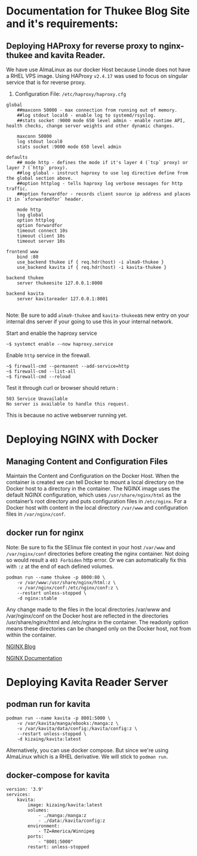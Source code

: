# Documentation for Thukee Blog Site and it's requirements:

## Deploying HAProxy for reverse proxy to nginx-thukee and kavita Reader.
We have use AlmaLinux as our docker Host because Linode does not have a RHEL VPS image.
Using HAProxy `v2.4.17` was used to focus on singular service that is for reverse proxy.
1. Configuration File: `/etc/haproxy/haproxy.cfg`
```
global
    ##maxconn 50000 - max connection from running out of memory.
    ##log stdout local0 - enable log to systemd/rsyslog.
    ##stats socket :9000 mode 650 level admin - enable runtime API, health checks, change server weights and other dynamic changes. 
    
    maxconn 50000
    log stdout local0
    stats socket :9000 mode 650 level admin

defaults
    ## mode http - defines the mode if it's layer 4 (`tcp` proxy) or layer 7 (`http` proxy).
    ##log global - instruct haproxy to use log directive define from the global section above.
    ##option httplog - tells haproxy log verbose messages for http traffic.
    ##option forwardfor - records client source ip address and places it in `xforwardedfor` header.

    mode http
    log global
    option httplog
    option forwardfor
    timeout connect 10s
    timeout client 10s
    timeout server 10s

frontend www
    bind :80
    use_backend thukee if { req.hdr(host) -i alma9-thukee }
    use_backend kavita if { req.hdr(host) -i kavita-thukee }

backend thukee
    server thukeesite 127.0.0.1:8000

backend kavita
    server kavitareader 127.0.0.1:8001
    
```
Note: Be sure to add `alma9-thukee` and `kavita-thukee`as new entry on your internal dns server if your going to use this in your internal network.

Start and enable the haproxy service
```
~$ systemct enable --now haproxy.service
```
Enable `http` service in the firewall.
```
~$ firewall-cmd --permanent --add-service=http
~$ firewall-cmd --list-all
~$ firewall-cmd --reload
```
Test it through curl or browser should return :
```
503 Service Unavailable
No server is available to handle this request.
```
This is because no active webserver running yet.


# Deploying NGINX with Docker

## Managing Content and Configuration Files
Maintain the Content and Configuration on the Docker Host. When the container is created we can tell Docker to mount a local directory on the Docker host to a directory in the container. The NGINX image uses the default NGINX configuration, which uses `/usr/share/nginx/html` as the container’s root directory and puts configuration files in `/etc/nginx`. For a Docker host with content in the local directory `/var/www` and configuration files in `/var/nginx/conf`.

## docker run for nginx
Note: Be sure to fix the SElinux file context in your host `/var/www` and `/var/nginx/conf` directories before creating the nginx container. Not doing so would result a `403 Forbiden` http error. Or we can automatically fix this with `:z` at the end of each defined volumes.
```
podman run --name thukee -p 8000:80 \
    -v /var/www:/usr/share/nginx/html:z \
    -v /var/nginx/conf:/etc/nginx/conf:z \
    --restart unless-stopped \
    -d nginx:stable
```
 Any change made to the files in the local directories /var/www and /var/nginx/conf on the Docker host are reflected in the directories /usr/share/nginx/html and /etc/nginx in the container. The readonly option means these directories can be changed only on the Docker host, not from within the container.

[NGINX Blog](https://www.nginx.com/blog/deploying-nginx-nginx-plus-docker/?fbclid=IwAR3HxLLX5Vm2D1mB9NIoAP-Pwovj25FZoAn8DQRJGoonKnjVasYTfPOuV6k)

[NGINX Documentation](https://www.haproxy.com/documentation/hapee/latest/configuration/config-sections/backend/)


# Deploying Kavita Reader Server

## podman run for kavita
```
podman run --name kavita -p 8001:5000 \
    -v /var/kavita/manga/ebooks:/manga:z \
    -v /var/kavita/data/config:/kavita/config:z \
    --restart unless-stopped \
    -d kizaing/kavita:latest
```
Alternatively, you can use docker compose. But since we're using AlmaLinux which is a RHEL derivative. We will stick to `podman run`.

## docker-compose for kavita
```
version: '3.9'
services:
    kavita:
        image: kizaing/kavita:latest
        volumes:
            - ./manga:/manga:z
            - ./data:/kavita/config:z
        environment:
            - TZ=America/Winnipeg
        ports:
            - "8001:5000"
        restart: unless-stopped
```